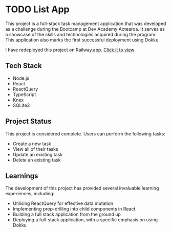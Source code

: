 # TODO List App

This project is a full-stack task management application that was developed as a challenge during the Bootcamp at Dev Academy Aotearoa. It serves as a showcase of the skills and technologies acquired during the program. This application also marks the first successful deployment using Dokku.

I have redeployed this project on Railway.app. [Click it to view](https://todo-list-yuekai.up.railway.app/)

## Tech Stack
- Node.js
- React
- ReactQuery
- TypeScript
- Knex
- SQLite3


## Project Status
This project is considered complete. Users can perform the following tasks:

- Create a new task
- View all of their tasks
- Update an existing task
- Delete an existing task

## Learnings
The development of this project has provided several invaluable learning experiences, including:

- Utilising ReactQuery for effective data mutation
- Implementing prop-drilling into child components in React
- Building a full stack application from the ground up
- Deploying a full-stack application, with a specific emphasis on using Dokku

